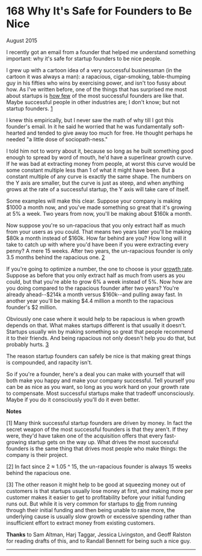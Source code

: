 # 168 Why It's Safe for Founders to Be Nice


  
 
  
 August 2015   
  
 I recently got an email from a founder that helped me understand something important: why it's safe for startup founders to be nice people.   
  
 I grew up with a cartoon idea of a very successful businessman (in the cartoon it was always a man): a rapacious, cigar-smoking, table-thumping guy in his fifties who wins by exercising power, and isn't too fussy about how. As I've written before, one of the things that has surprised me most about startups is [how few](mean.html) of the most successful founders are like that. Maybe successful people in other industries are; I don't know; but not startup founders. [1](#why_its_safe_for_founders_to_be_nice_note1)   
  
 I knew this empirically, but I never saw the math of why till I got this founder's email. In it he said he worried that he was fundamentally soft- hearted and tended to give away too much for free. He thought perhaps he needed "a little dose of sociopath-ness."   
  
 I told him not to worry about it, because so long as he built something good enough to spread by word of mouth, he'd have a superlinear growth curve. If he was bad at extracting money from people, at worst this curve would be some constant multiple less than 1 of what it might have been. But a constant multiple of any curve is exactly the same shape. The numbers on the Y axis are smaller, but the curve is just as steep, and when anything grows at the rate of a successful startup, the Y axis will take care of itself.   
  
 Some examples will make this clear. Suppose your company is making $1000 a month now, and you've made something so great that it's growing at 5% a week. Two years from now, you'll be making about $160k a month.   
  
 Now suppose you're so un-rapacious that you only extract half as much from your users as you could. That means two years later you'll be making $80k a month instead of $160k. How far behind are you? How long will it take to catch up with where you'd have been if you were extracting every penny? A mere 15 weeks. After two years, the un-rapacious founder is only 3.5 months behind the rapacious one. [2](#why_its_safe_for_founders_to_be_nice_note2)   
  
 If you're going to optimize a number, the one to choose is your [growth rate](growth.html). Suppose as before that you only extract half as much from users as you could, but that you're able to grow 6% a week instead of 5%. Now how are you doing compared to the rapacious founder after two years? You're already ahead--$214k a month versus $160k--and pulling away fast. In another year you'll be making $4.4 million a month to the rapacious founder's $2 million.   
  
 Obviously one case where it would help to be rapacious is when growth depends on that. What makes startups different is that usually it doesn't. Startups usually win by making something so great that people recommend it to their friends. And being rapacious not only doesn't help you do that, but probably hurts. [3](#why_its_safe_for_founders_to_be_nice_note3)   
  
 The reason startup founders can safely be nice is that making great things is compounded, and rapacity isn't.   
  
 So if you're a founder, here's a deal you can make with yourself that will both make you happy and make your company successful. Tell yourself you can be as nice as you want, so long as you work hard on your growth rate to compensate. Most successful startups make that tradeoff unconsciously. Maybe if you do it consciously you'll do it even better.   
  
 
  
 
  
 
  
 
  
 
  
 
  
  **Notes**   
  
 <a name=why_its_safe_for_founders_to_be_nice_note1>[1]</a> Many think successful startup founders are driven by money. In fact the secret weapon of the most successful founders is that they aren't. If they were, they'd have taken one of the acquisition offers that every fast-growing startup gets on the way up. What drives the most successful founders is the same thing that drives most people who make things: the company is their project.   
  
 <a name=why_its_safe_for_founders_to_be_nice_note2>[2]</a> In fact since 2 ≈ 1.05 ^ 15, the un-rapacious founder is always 15 weeks behind the rapacious one.   
  
 <a name=why_its_safe_for_founders_to_be_nice_note3>[3]</a> The other reason it might help to be good at squeezing money out of customers is that startups usually lose money at first, and making more per customer makes it easier to get to profitability before your initial funding runs out. But while it is very common for startups to [die](pinch.html) from running through their initial funding and then being unable to raise more, the underlying cause is usually slow growth or excessive spending rather than insufficient effort to extract money from existing customers.   
  
 
  
 
  
  **Thanks** to Sam Altman, Harj Taggar, Jessica Livingston, and Geoff Ralston for reading drafts of this, and to Randall Bennett for being such a nice guy.   
  
 
  
 
  
 
  
 

 
* * *
 

 

